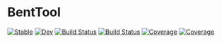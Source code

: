# BentTool

[![Stable](https://img.shields.io/badge/docs-stable-blue.svg)](https://co1emi11er2.github.io/BentTool.jl/stable/)
[![Dev](https://img.shields.io/badge/docs-dev-blue.svg)](https://co1emi11er2.github.io/BentTool.jl/dev/)
[![Build Status](https://github.com/co1emi11er2/BentTool.jl/actions/workflows/CI.yml/badge.svg?branch=main)](https://github.com/co1emi11er2/BentTool.jl/actions/workflows/CI.yml?query=branch%3Amain)
[![Build Status](https://ci.appveyor.com/api/projects/status/github/co1emi11er2/BentTool.jl?svg=true)](https://ci.appveyor.com/project/co1emi11er2/BentTool-jl)
[![Coverage](https://codecov.io/gh/co1emi11er2/BentTool.jl/branch/main/graph/badge.svg)](https://codecov.io/gh/co1emi11er2/BentTool.jl)
[![Coverage](https://coveralls.io/repos/github/co1emi11er2/BentTool.jl/badge.svg?branch=main)](https://coveralls.io/github/co1emi11er2/BentTool.jl?branch=main)
